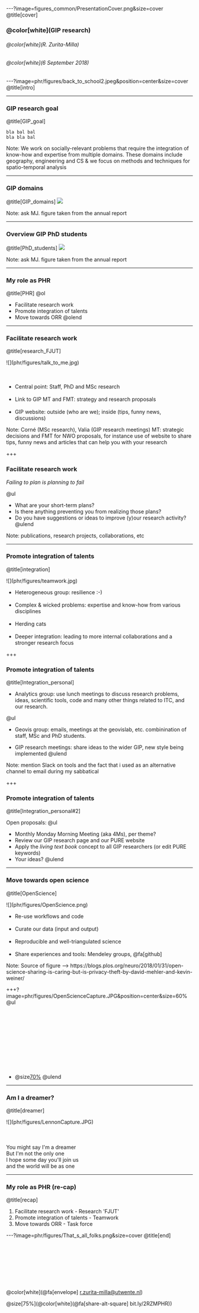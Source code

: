 ---?image=figures_common/PresentationCover.png&size=cover
@title[cover]
### @color[white](GIP research)
###### @color[white](R. Zurita-Milla)
###### @color[white](6 September 2018) 


---?image=phr/figures/back_to_school2.jpeg&position=center&size=cover
@title[intro]

---
### GIP research goal 
@title[GIP_goal]

```
bla bal bal
bla bla bal
```

Note: We work on socially-relevant problems that require the integration of know-how and expertise from multiple domains. These domains include geography, engineering and CS & we focus on methods and techniques for spatio-temporal analysis

---
### GIP domains 
@title[GIP_domains]
![](phr/figures/2017_GIP_strategy.png)

Note: ask MJ. figure taken from the annual report

---
### Overview GIP PhD students 
@title[PhD_students]
![](phr/figures/GIP_phd_students.png)

Note: ask MJ. figure taken from the annual report

--- 
### My role as PHR
@title[PHR]
@ol
- Facilitate research work
- Promote integration of talents 
- Move towards ORR
@olend

--- 
### Facilitate research work
@title[research_FJUT]
<div class="left">
![](phr/figures/talk_to_me.jpg)
</div>
<div class="right">
<br><br>
    <ul>
        <li>Central point: Staff, PhD and MSc research </li>
        <br>
        <li>‎Link to GIP MT and FMT: strategy and research proposals </li>
        <br>
        <li>GIP website: outside (who are we); inside (tips, funny news, discussions) </li>
    </ul>
</div>

Note: Corné (MSc research), Valia (GIP research meetings)
MT: strategic decisions and FMT for NWO proposals, for instance
use of website to share tips, funny news and articles that can help you with your research

+++ 
### Facilitate research work

*Failing to plan is planning to fail*

@ul
- What are your short-term plans?
- Is there anything preventing you from realizing those plans?
- Do you have suggestions or ideas to improve (y)our research activity?
@ulend
 
Note: publications, research projects, collaborations, etc

--- 
### Promote integration of talents 
@title[integration]
<div class="left">
![](phr/figures/teamwork.jpg)
</div>
<div class="right">
    <ul>
        <li>Heterogeneous group: resilience :-) </li>
        <br>
        <li>‎Complex & wicked problems: expertise and know-how from various disciplines</li>
        <br>
        <li>Herding cats</li>
        <br>
        <li>Deeper integration: leading to more internal collaborations and a stronger research focus</li>
    </ul>
</div>

+++
### Promote integration of talents 
@title[Integration_personal]

- Analytics group: use lunch meetings to discuss research problems, ideas, scientific tools, code and many other things related to ITC, and our research.

@ul
- Geovis group: emails, meetings at the geovislab, etc. combinination of staff, MSc and PhD students. 

- GIP research meetings: share ideas to the wider GIP, new style being implemented
@ulend

Note: mention Slack on tools and the fact that i used as an alternative channel to email during my sabbatical 

+++
### Promote integration of talents 
@title[Integration_personal#2]

Open proposals:
@ul
- Monthly Monday Morning Meeting (aka 4Ms), per theme?
- Review our GIP research page and our PURE website 
- Apply the *living text book* concept to all GIP researchers (or edit PURE keywords)
- Your ideas? 
@ulend

--- 
### Move towards open science 
@title[OpenScience]
<div class="left">
![](phr/figures/OpenScience.png)
</div>
<div class="right">
    <ul>
        <li>Re-use workflows and code</li>
        <br>
        <li>‎Curate our data (input and output)</li>
        <br>
        <li>Reproducible and well-triangulated science</li>
        <br>
        <li> Share experiences and tools: Mendeley groups, @fa[github] </li>
    </ul>
</div>
Note: Source of figure --> https://blogs.plos.org/neuro/2018/01/31/open-science-sharing-is-caring-but-is-privacy-theft-by-david-mehler-and-kevin-weiner/

+++?image=phr/figures/OpenScienceCapture.JPG&position=center&size=60% 
@ul
<br><br><br><br><br><br><br><br><br><br><br>
- @size[70%](DOI:10.1007/978-3-319-00026-8_2)
@ulend

---
### Am I a dreamer? 
@title[dreamer]
<div class="left">
![](phr/figures/LennonCapture.JPG)
</div>
<div class="right">
<br><br>

<br>
    You might say I'm a dreamer
    
<br>
    But I'm not the only one
    
<br>
    I hope some day you'll join us
    
<br>
    and the world will be as one
    
<br>

</div>

---
### My role as PHR (re-cap)
@title[recap]
1. Facilitate research work - Research 'FJUT'
2. Promote integration of talents - Teamwork
3. Move towards ORR - Task force  

---?image=phr/figures/That_s_all_folks.png&size=cover
@title[end]
<br><br>
<br><br>
<br><br>
<br><br>
<br>
@color[white](@fa[envelope]  r.zurita-milla@utwente.nl)

@size[75%](@color[white](@fa[share-alt-square]  bit.ly/2RZMPHR))
